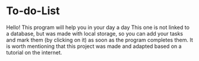 # To-do-List
Hello! This program will help you in your  day a day
This one is not linked to a database, but was made with local storage, so you can add your tasks and mark them (by clicking on it) as soon as the program completes them.
It is worth mentioning that this project was made and adapted based on a tutorial on the internet.
